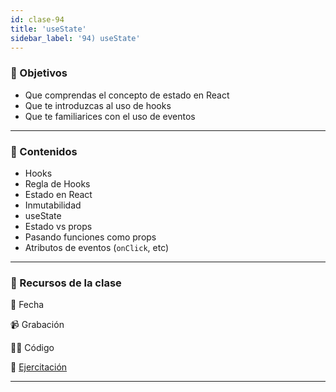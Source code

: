 ```yaml
---
id: clase-94
title: 'useState'
sidebar_label: '94) useState'
---
```


### 🏁 Objetivos

- Que comprendas el concepto de estado en React
- Que te introduzcas al uso de hooks
- Que te familiarices con el uso de eventos

---

### 📝 Contenidos

- Hooks
- Regla de Hooks
- Estado en React
- Inmutabilidad
- useState
- Estado vs props
- Pasando funciones como props
- Atributos de eventos (`onClick`, etc)

---

### 🚀 Recursos de la clase

📆 Fecha

📹 Grabación

👩‍💻 Código

💪 [Ejercitación](https://github.com/Ada-IT/ejercicios-frontend/tree/master/modulo-7)

---
